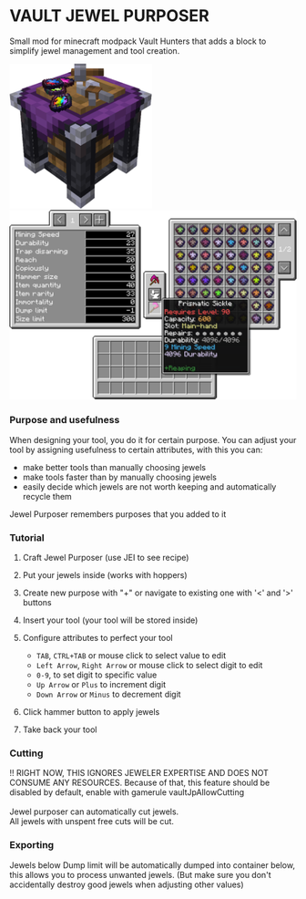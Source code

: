 # VAULT JEWEL PURPOSER

Small mod for minecraft modpack Vault Hunters that adds a block to simplify jewel management and tool creation.

<img src="./web/block_model.png" width="250">
<img src="./web/gui-screenshot.png" width="1200">

### Purpose and usefulness

When designing your tool, you do it for certain purpose. You can adjust your tool by assigning usefulness to certain attributes, with this you can:

-   make better tools than manually choosing jewels
-   make tools faster than by manually choosing jewels
-   easily decide which jewels are not worth keeping and automatically recycle them

Jewel Purposer remembers purposes that you added to it

### Tutorial

1. Craft Jewel Purposer (use JEI to see recipe)
2. Put your jewels inside (works with hoppers)
3. Create new purpose with "+" or navigate to existing one with '<' and '>' buttons
4. Insert your tool (your tool will be stored inside)
5. Configure attributes to perfect your tool

    - `TAB`, `CTRL+TAB` or mouse click to select value to edit
    - `Left Arrow`, `Right Arrow` or mouse click to select digit to edit
    - `0-9`, to set digit to specific value
    - `Up Arrow` or `Plus` to increment digit
    - `Down Arrow` or `Minus` to decrement digit

6. Click hammer button to apply jewels
7. Take back your tool

### Cutting

!! RIGHT NOW, THIS IGNORES JEWELER EXPERTISE AND DOES NOT CONSUME ANY RESOURCES. Because of that, this feature should be disabled by default, enable with gamerule vaultJpAllowCutting \
\
Jewel purposer can automatically cut jewels. \
All jewels with unspent free cuts will be cut.

### Exporting

Jewels below Dump limit will be automatically dumped into container below, this allows you to process unwanted jewels. (But make sure you don't accidentally destroy good jewels when adjusting other values)
